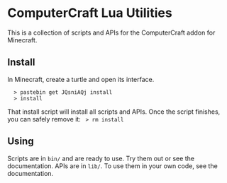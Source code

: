 # ComputerCraft Lua Utilities

This is a collection of scripts and APIs for the ComputerCraft addon for Minecraft.

## Install

In Minecraft, create a turtle and open its interface.

```
  > pastebin get JQsniAQj install
  > install
```

That install script will install all scripts and APIs.  Once the script finishes, you can 
safely remove it: ` > rm install`

## Using

Scripts are in `bin/` and are ready to use.  Try them out or see the documentation.  APIs 
are in `lib/`.  To use them in your own code, see the documentation.

